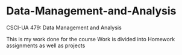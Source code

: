 # Data-Management-and-Analysis
CSCI-UA 479: Data Management and Analysis

This is my work done for the course
Work is divided into Homework assignments as well as projects
